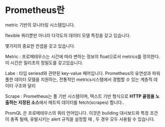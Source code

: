 # Prometheus란
metric 기반의 모니터링 시스템입니다.

flexible 쿼리뿐만 아니라 다각도의 데이터 모델 특징을 갖고 있습니다.

몇가지의 중요한 컨셉을 갖고 있습니다.

Metric : 프로메테우스는 시간에 따라 변하는 정보의 float으로서 metrics를 정의한다. 이 시간은 밀리초의 정밀도를 갖고있습니다.

Labe : 타임 seriesd와 관련된  key-value 페어입니다. Prometheus의 유연성과 파워풀한 데이터 모델을 지원하는, 전통적인 metrics시스템에서 경험할 수 있는 계층적 데이터 구조와 달리

Scrape : Prometheus는 풀 기반 시스템이며, 텍스트 기반 형식으로 **HTTP 끝점을 노출하는 지정된 소스**에서 메트릭 데이터를 fetch(scrapes) 합니다..

PromQL 은 프로메테우스의 쿼리 언어입니다. 이것은 building 대시보드와 특정 조건이 충족 될때, 유발시키는 alert 규칙을 설정할 때 , 두 경우 모두 사용될 수 있습니다.
